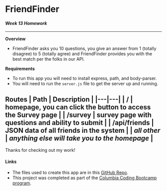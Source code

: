 # FriendFinder
#### *Week 13 Homework*
---
**Overview**
- FriendFinder asks you 10 questions, you give an answer from 1 (totally disagree) to 5 (totally agree) and FriendFinder provides you with the best match per the folks in our API.

**Requirements**
- To run this app you will need to install express, path, and body-parser.
- You will need to run the ```server.js``` file to get the server up and running. 

**Routes**
| Path | Description |
|---|---|
| / | homepage, you can click the button to access the Survey page |
| /survey | survey page with questions and ability to submit |
| /api/friends | JSON data of all friends in the system |
| *all other* | *anything else will take you to the homepage* |
---
Thanks for checking out my work!
#### Links
- The files used to create this app are in this [GitHub Repo](https://github.com/tomrennhack/FriendFinder/tree/master).
- This project was completed as part of the [Columbia Coding Bootcamp program](https://bootcamp.cvn.columbia.edu/coding/landing-ftpt/?s=Google-Unbranded&pkw=%2Bfullstack&pcrid=389844543088&pmt=b&utm_source=google&utm_medium=cpc&utm_campaign=%5BS%5D_GRD_Coding_NonBrand_All_Specific_Full+Stack_BMM_NYC&utm_term=%2Bfullstack&utm_content=389844543088&s=google&k=%2Bfullstack&gclid=Cj0KCQjwi7DtBRCLARIsAGCJWBpnLGs32W7GqeSIdpCLqy5TDsPjCmioUNR-lZMPsQNyYGAZQytTjnoaAh_xEALw_wcB&gclsrc=aw.ds).